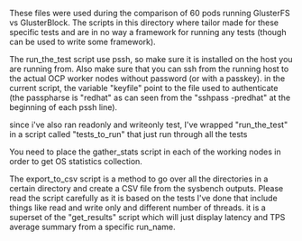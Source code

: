 These files were used during the comparison of 60 pods running GlusterFS vs GlusterBlock.
The scripts in this directory where tailor made for these specific tests and are in no way a framework for running any tests (though can be used to write some framework).

The run_the_test script use pssh, so make sure it is installed on the host you are running from.
Also make sure that you can ssh from the running host to the actual OCP worker nodes without password (or with a passkey).
in the current script, the variable "keyfile" point to the file used to authenticate (the passpharse is "redhat" as can seen from the "sshpass -predhat" at the beginning of each pssh line).

since i've also ran readonly and writeonly test, I've wrapped "run_the_test" in a script called "tests_to_run" that just run through all the tests

You need to place the gather_stats script in each of the working nodes in order to get OS statistics collection.

The export_to_csv script is a method to go over all the directories in a certain directory and create a CSV file from the sysbench outputs. Please read the script carefully as it is based on the tests I've done that include things like read and write only and different number of threads.
it is a superset of the "get_results" script which will just display latency and TPS average summary from a specific run_name.
